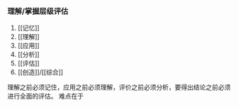 ### 理解/掌握层级评估

1. [[记忆]]
2. [[理解]]
3. [[应用]]
4. [[分析]]
5. [[评估]]
6. [[创造]]/[[综合]]

理解之前必须记住，应用之前必须理解，评价之前必须分析，要得出结论之前必须进行全面的评估。
难点在于